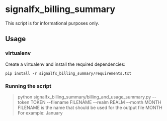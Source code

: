 # signalfx_billing_summary
This script is for informational purposes only.
## Usage
### virtualenv
Create a virtualenv and install the required dependencies:
```
pip install -r signalfx_billing_summary/requirements.txt
```
### Running the script
> python signalfx_billing_summary/billing_and_usage_summary.py --token TOKEN --filename FILENAME --realm REALM --month MONTH
> FILENAME is the name that should be used for the output file
> MONTH For example: January